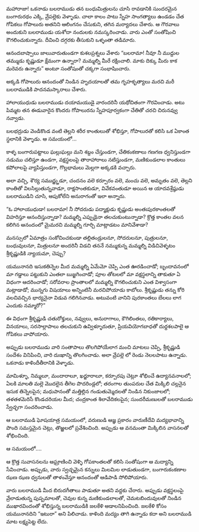 ﻿మహారాజా! ఒకనాడు బలరాముడు తన బంధుమిత్రులను చూసి రావడానికి సుందరమైన బంగారురథం ఎక్కి, వ్రేపల్లెకు వెళ్ళాడు. చాలా కాలం పాటు స్నేహ సాంగత్యాలు ఉండడం చేత గోపికలు గోపాలురు అతనిని ఆలింగనం చేసుకుని, తగిన మర్యాదలు చేశారు. ఆ గౌరవాలు అందుకుని బలరాముడు యశోదా నందులకు నమస్కరించాడు. వారు ఎంతో సంతోషించి కౌగలించుకున్నారు. దీవించి దగ్గరకు తీసుకుని ఒళ్ళంతా తడిమారు. 

ఆనందబాష్పాలు జాలువారుతుండగా కుశలప్రశ్నలు వేశారు “బలరామా! నీవూ నీ ముద్దుల తమ్ముడు కృష్ణుడూ క్షేమంగా ఉన్నారా? మమ్మల్ని మీరే రక్షించాలి. మాకు దిక్కు మీరు కాక మరెవరు ఉన్నారు” అంటూ సంతోషంతో చక్కగా సంభాషించారు. 

అక్కడి గోపాలురు ఆనందంతో నిండిన హృదయాలతో తమ గృహకృత్యాలు మరచి మరీ బలరాముడికి పాదనమస్కారాలు చేశారు. 

హాలాయుధుడు బలరాముడు దయామయుడై వారందరినీ యథోచితంగా గౌరవించాడు. అటు పిమ్మట తన ఈడువారైన కొందరు గోపాలురను స్నేహపూర్వకంగా చేతితో చరచి చిరునవ్వు నవ్వాడు. 

బలభద్రుడు వెండికొండ వంటి తెల్లని శరీర కాంతులుతో శోభిస్తూ, గోపాలురతో కలిసి ఒక ఏకాంత స్థలానికి వెళ్ళాడు. ఆ సమయంలో... 

కాళ్ళ బంగారుపట్టాలు ఘల్లుఘల్లు మని శబ్దం చేస్తుండగా, చేతికంకణాలు గణగణ ధ్వనిస్తుండగా నడుము చలిస్తూ ఉండగా, వక్షస్థలంపై తారాహారాలు నటిస్తుండగా, మణికుండలాల కాంతులు కపోలాలపై వ్యాపిస్తుండగా, గొల్లభామలు మెల్లగా అక్కడకి వచ్చారు. 

అలా వచ్చి, శౌర్య సముద్ఱ్ఱుడూ, చందనం వలె కర్పూరం వలె, మంచు వలె, అమృతం వలె, తెల్లని కాంతితో విలసిల్లుతున్నవాడూ, రాక్షసాంతకుడూ, వివేకవంతుడూ అయిన ఆ యాదవశ్రేష్ఠుడు బలరాముడిని చూసి, ఆపుకోలేని అనురాగంతో ఇలా అన్నారు. 

“ఓ హాలాయుధుడా! బలరామా! నీ సోదరుడు పద్మాక్షుడు కృష్ణుడు అంతఃపురకాంతలతో విహరిస్తూ ఆనందిస్తున్నాడా? మమ్మల్ని ఎప్పుడైనా తలచుకుంటున్నాడా? క్రొత్త కాంతల వలన కలిగిన ఆనందంలో మైమరచి మమ్మల్ని గూర్చి మాట్లాడటం మానివేశాడా? 

మనస్సులో ఏమాత్రం సంకోచించకుండా తల్లితండ్రులనూ, సోదరులనూ, పుత్రులనూ, బంధువులనూ, మిత్రులనూ అందరినీ విడచి తననే నమ్ముకున్న మమ్మల్ని విడిచివెళ్ళటం శ్రీకృష్ణుడికి న్యాయమా, చెప్పు? 

యమునానది ఇసుకతిన్నెల మీద మమ్మల్ని ఏమేమో చెప్పి ఎంత ఊరడించాడో; బృందావనంలో మా గడ్డాలు పట్టుకుని ఎంతలా బుజ్జగించాడో; పూల తోటలలో మా వక్షస్థలాన్ని తాకుతూ ఏ విధంగా ఆదరించాడో; సరోవరాల ప్రాంతాలలో మమ్మల్ని కౌగలించుకుని ఎంత విశ్వాసంగా మట్లాడాడో; మున్నగు విషయాలు అన్నింటినీ మరచిపోయాడు కాబోలు. శ్రీకృష్ణుడు తన్ను కోరి వలచివచ్చిన భార్యనైనా విడువ గలిగినవాడు. అటువంటి వానిని పురకాంతలు బేలలు లాగ ఎందుకు నమ్మారో?” 

ఈ విధంగా శ్రీకృష్ణుడి చతురోక్తులు, నవ్వులు, అనురాగాలు, కౌగిలింతలు, రతికార్యాలు, వినయాలు, సరసాల్లాపాలు తలచుకుని ఉవ్విళ్ళూరుతూ, ప్రియవియోగబాధతో దుర్దశలపాలై ఆ గోపికలు వాపోయారు. 

అప్పుడు బలరాముడు వారి సంతాపాలు తొలగిపోయేలాగ మంచి మాటలు చెప్పి, శ్రీకృష్ణుడి సందేశం వినిపించి, వారి దుఃఖాన్ని తొలగించాడు. అలా వ్రేపల్లె లో రెండు నెలలపాటు ఉన్నాడు. ఒకనాడు కాళిందీతీరానికి వెళ్ళాడు. 

మామిళ్ళూ, నిమ్మలూ, మందారాలూ, ఖర్జూరాలూ, కర్పూరపు చెట్లూ శోభించే ఉద్యానవనాలలో; ఏలకి మాలతి మల్లె మొదలైన తీగెల పొదరిండ్లలో; తరంగాల తుంపరుల చేత మిక్కిలి చల్లనైన ఇసుక తిన్నెలపైన; మధుపానంతో మత్తిల్లిన గండుతుమ్మెదలతో నిండిన నికుంజాలలో; తళతళమెరిసే కొండచరియల మీద; చంద్రకాంత శిలావేదికలపైన; సుందరీమణులతో బలరాముడు స్వేచ్ఛగా సంచరించాడు. 

ఆ బలరాముడి ఘోషయాత్ర సమయంలో, వరుణుడి ఆజ్ఞ ప్రకారం వారుణీదేవి మద్యభావాన్ని పొంది సమస్తమైన చెట్లు, తొఱ్ఱలలో ప్రవేశించింది. అప్పుడు ఆ వనమంతా మిక్కిలిన వాసనలతో శోభించింది. 

ఆ సమయంలో.... 

ఆ క్రొత్త సువాసనలను ఆఘ్రాణించి వెళ్ళి గోపకాంతలతో కలిసి సంతోషంగా ఆ మద్యాన్ని సేవించాడు. అప్పుడు, వారు స్వచ్ఛమైన కన్నులు మిలమిల లాడుతుండగా, బంగారుకంకణాల ఝణ ఝణ ధ్వనులతో తాళంవేస్తూ ఆనందంతో ఆడిపాడి సోలిపోయారు. 

వారు బలరాముడి మీద బిరుదగీతాలు పాడుతూ అతని వద్దకు చేరారు. అప్పుడు వక్షస్థలంపై వ్రేలాడుతున్న పుష్పమాలతో, చెవుల కున్న మణికుండలాలతో, చెమటబిందువులతో నిండిన ముఖారవిందంతో శోభిస్తున్న బలరాముడికి జలకేళి ఆడాలనిపించింది. జలకేళి కోసం యమునానదిని “ఇటురా” అని పిలిచాడు. కాళింది మద్యం తాగి ఉన్నాడు కదా అని బలరాముడి మాట లక్ష్యపెట్ట లేదు. 

